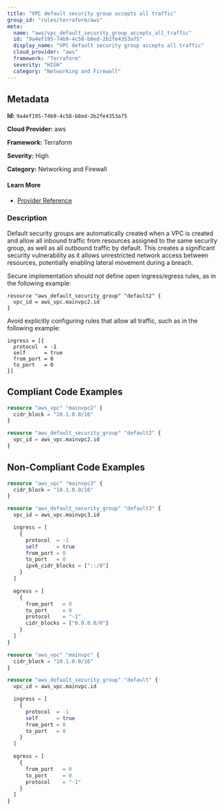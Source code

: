 ```yaml
---
title: "VPC default security group accepts all traffic"
group_id: "rules/terraform/aws"
meta:
  name: "aws/vpc_default_security_group_accepts_all_traffic"
  id: "9a4ef195-74b9-4c58-b8ed-2b2fe4353a75"
  display_name: "VPC default security group accepts all traffic"
  cloud_provider: "aws"
  framework: "Terraform"
  severity: "HIGH"
  category: "Networking and Firewall"
---
```

## Metadata

**Id:** `9a4ef195-74b9-4c58-b8ed-2b2fe4353a75`

**Cloud Provider:** aws

**Framework:** Terraform

**Severity:** High

**Category:** Networking and Firewall

#### Learn More

 - [Provider Reference](https://registry.terraform.io/providers/hashicorp/aws/latest/docs/resources/default_security_group)

### Description

 Default security groups are automatically created when a VPC is created and allow all inbound traffic from resources assigned to the same security group, as well as all outbound traffic by default. This creates a significant security vulnerability as it allows unrestricted network access between resources, potentially enabling lateral movement during a breach. 

Secure implementation should not define open ingress/egress rules, as in the following example:
```
resource "aws_default_security_group" "default2" {
  vpc_id = aws_vpc.mainvpc2.id
}
```

Avoid explicitly configuring rules that allow all traffic, such as in the following example:
```
ingress = [{
  protocol  = -1
  self      = true
  from_port = 0
  to_port   = 0
}]
```


## Compliant Code Examples
```terraform
resource "aws_vpc" "mainvpc2" {
  cidr_block = "10.1.0.0/16"
}

resource "aws_default_security_group" "default2" {
  vpc_id = aws_vpc.mainvpc2.id
}

```
## Non-Compliant Code Examples
```terraform
resource "aws_vpc" "mainvpc3" {
  cidr_block = "10.1.0.0/16"
}

resource "aws_default_security_group" "default3" {
  vpc_id = aws_vpc.mainvpc3.id

  ingress = [
    {
      protocol  = -1
      self      = true
      from_port = 0
      to_port   = 0
      ipv6_cidr_blocks = ["::/0"]
    }
  ]

  egress = [
    {
      from_port   = 0
      to_port     = 0
      protocol    = "-1"
      cidr_blocks = ["0.0.0.0/0"]
    }
  ]
}

```

```terraform
resource "aws_vpc" "mainvpc" {
  cidr_block = "10.1.0.0/16"
}

resource "aws_default_security_group" "default" {
  vpc_id = aws_vpc.mainvpc.id

  ingress = [
    {
      protocol  = -1
      self      = true
      from_port = 0
      to_port   = 0
    }
  ]

  egress = [
    {
      from_port   = 0
      to_port     = 0
      protocol    = "-1"
    }
  ]
}

```